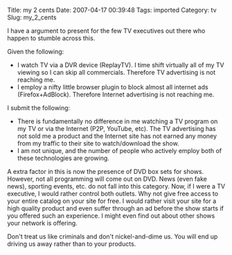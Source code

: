 Title: my 2 cents
Date: 2007-04-17 00:39:48
Tags: imported
Category: tv
Slug: my_2_cents

I have a argument to present for the few TV executives out there who happen to stumble across this.

Given the following:

<ul>
	<li>I watch TV via a DVR device 	(ReplayTV). I time shift virtually all of my TV viewing so I can 	skip all commercials.  Therefore TV advertising is not reaching me.</li>
	<li>I employ a nifty little browser plugin to block almost all internet ads (Firefox+AdBlock). Therefore Internet advertising is not reaching me.</li>
</ul>

I submit the following:

<ul>
	<li>There is fundamentally no 	difference in me watching a TV program on my TV or via the Internet (P2P, YouTube, etc).  The TV advertising has not sold me a product and the Internet site has not earned any money from my traffic to their site to watch/download the show.</li>
	<li>I am not unique, and the number of 	people who actively employ both of these technologies are growing.</li>
</ul>

A extra factor in this is now the presence of DVD box sets for shows.  However, not all programming will come out on DVD.  News (even fake news), sporting events, etc. do not fall into this category.  Now, if I were a TV executive, I would rather control both outlets.  Why not give free access to your entire catalog on your site for free.  I would rather visit your site for a high quality product and even suffer through an ad before the show starts if you offered such an experience.  I might even find out about other shows your network is offering.

Don't treat us like criminals and don't nickel-and-dime us.  You will end up driving us away rather than to your products.
